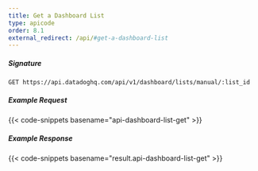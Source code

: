 ```yaml
---
title: Get a Dashboard List
type: apicode
order: 8.1
external_redirect: /api/#get-a-dashboard-list
---
```


##### Signature

`GET https://api.datadoghq.com/api/v1/dashboard/lists/manual/:list_id`

##### Example Request

{{< code-snippets basename="api-dashboard-list-get" >}}

##### Example Response

{{< code-snippets basename="result.api-dashboard-list-get" >}}

